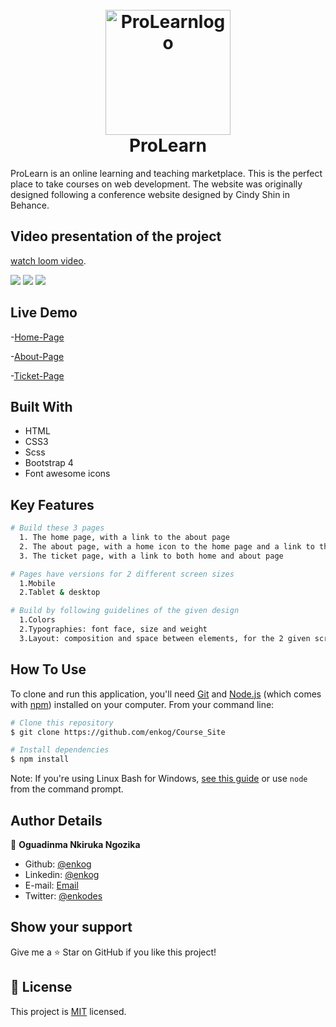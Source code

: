 <h1 align ="center">
  <br>
  <a href="https://raw.githack.com/enkog/HTML_CSS_Capstone_Project---Course_Site/feature/index.html">
    <img src="img/logo.png" alt="ProLearnlogo" title="ProLearn" width="200"></a>
  <br>
      ProLearn 
      
  <br>
</h1>

ProLearn is an online learning and teaching marketplace. This is the perfect place to take courses on web development.
The website was originally designed following a conference website designed by Cindy Shin in Behance.

## Video presentation of the project

[watch loom video]().

<img src="img/screenshots/Home-Page.jpg">
<img src="img/screenshots/About-Page.jpg">
<img src="img/screenshots/Tickets-Page.jpg">

## Live Demo

-[Home-Page](https://raw.githack.com/enkog/HTML_CSS_Capstone_Project---Course_Site/feature/index.html)

-[About-Page](https://raw.githack.com/enkog/HTML_CSS_Capstone_Project---Course_Site/feature/about.html)

-[Ticket-Page](https://raw.githack.com/enkog/HTML_CSS_Capstone_Project---Course_Site/feature/tickets.html)

## Built With

- HTML
- CSS3
- Scss
- Bootstrap 4
- Font awesome icons

## Key Features

```bash
# Build these 3 pages
  1. The home page, with a link to the about page
  2. The about page, with a home icon to the home page and a link to the ticket page.
  3. The ticket page, with a link to both home and about page

# Pages have versions for 2 different screen sizes
  1.Mobile
  2.Tablet & desktop

# Build by following guidelines of the given design
  1.Colors
  2.Typographies: font face, size and weight
  3.Layout: composition and space between elements, for the 2 given screen sizes
```

## How To Use

To clone and run this application, you'll need [Git](https://git-scm.com) and [Node.js](https://nodejs.org/en/download/) (which comes with [npm](http://npmjs.com)) installed on your computer. From your command line:

```bash
# Clone this repository
$ git clone https://github.com/enkog/Course_Site

# Install dependencies
$ npm install
```

Note: If you're using Linux Bash for Windows, [see this guide](https://www.howtogeek.com/261575/how-to-run-graphical-linux-desktop-applications-from-windows-10s-bash-shell/) or use `node` from the command prompt.

## Author Details

👤 **Oguadinma Nkiruka Ngozika**

- Github: [@enkog](https://github.com/enkog)
- Linkedin: [@enkog](https://www.linkedin.com/in/enkog/)
- E-mail: <a href="mailto:nkirukaogu@gmail.com?subject=Hello Nkiruka!">Email</a>
- Twitter: [@enkodes](https://twitter.com/enkodes)

## Show your support

Give me a ⭐ Star on GitHub if you like this project!

## 📝 License

This project is [MIT](lic.url) licensed.
